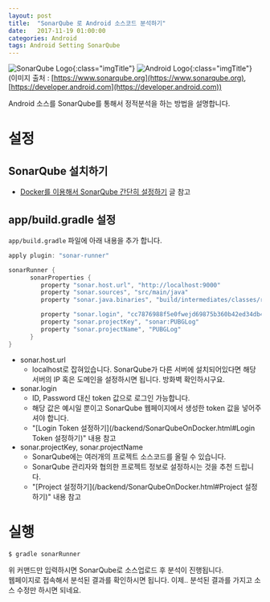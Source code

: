 ```yaml
---
layout: post
title:  "SonarQube 로 Android 소스코드 분석하기"
date:   2017-11-19 01:00:00
categories: Android 
tags: Android Setting SonarQube
---
```


![SonarQube Logo](https://www.sonarqube.org/assets/logo-31ad3115b1b4b120f3d1efd63e6b13ac9f1f89437f0cf6881cc4d8b5603a52b4.svg){:class="imgTitle"} 
![Android Logo](https://developer.android.com/_static/images/android/touchicon-180.png){:class="imgTitle"}  
(이미지 출처 : [https://www.sonarqube.org](https://www.sonarqube.org), [https://developer.android.com](https://developer.android.com))  

Android 소스를 SonarQube를 통해서 정적분석을 하는 방법을 설명합니다.  

<!--more-->

# 설정

## SonarQube 설치하기

  * [Docker를 이용해서 SonarQube 간단히 설정하기](/backend/SonarQubeOnDocker.html) 글 참고

## app/build.gradle 설정

```app/build.gradle``` 파일에 아래 내용을 추가 합니다.  

~~~gradle
apply plugin: "sonar-runner"

sonarRunner {
      sonarProperties {
         property "sonar.host.url", "http://localhost:9000" 
         property "sonar.sources", "src/main/java"
         property "sonar.java.binaries", "build/intermediates/classes/release"

         property "sonar.login", "cc7876988f5e0fwejd69875b360b42ed34db4215"
         property "sonar.projectKey", "sonar:PUBGLog"
         property "sonar.projectName", "PUBGLog"
      }
}
~~~

  * sonar.host.url 
    - localhost로 잡혀있습니다. SonarQube가 다른 서버에 설치되어있다면 해당 서버의 IP 혹은 도메인을 설정하시면 됩니다. 방화벽 확인하시구요.  
  * sonar.login  
    - ID, Password 대신 token 값으로 로그인 가능합니다.  
    - 해당 값은 예시일 뿐이고 SonarQube 웹페이지에서 생성한 token 값을 넣어주셔야 합니다.  
    - "[Login Token 설정하기](/backend/SonarQubeOnDocker.html#Login Token 설정하기)" 내용 참고  
  * sonar.projectKey, sonar.projectName
    - SonarQube에는 여러개의 프로젝트 소스코드를 올릴 수 있습니다.  
    - SonarQube 관리자와 협의한 프로젝트 정보로 설정하시는 것을 추천 드립니다.  
    - "[Project 설정하기](/backend/SonarQubeOnDocker.html#Project 설정하기)" 내용 참고  

# 실행

~~~terminal
$ gradle sonarRunner
~~~

위 커맨드만 입력하시면 SonarQube로 소스업로드 후 분석이 진행됩니다.  
웹페이지로 접속해서 분석된 결과를 확인하시면 됩니다. 이제.. 분석된 결과를 가지고 소스 수정만 하시면 되네요.  


